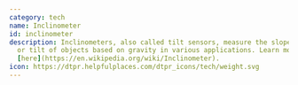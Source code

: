 ```yaml
---
category: tech
name: Inclinometer
id: inclinometer
description: Inclinometers, also called tilt sensors, measure the slope or angle
  or tilt of objects based on gravity in various applications. Learn more
  [here](https://en.wikipedia.org/wiki/Inclinometer).
icon: https://dtpr.helpfulplaces.com/dtpr_icons/tech/weight.svg
---
```

